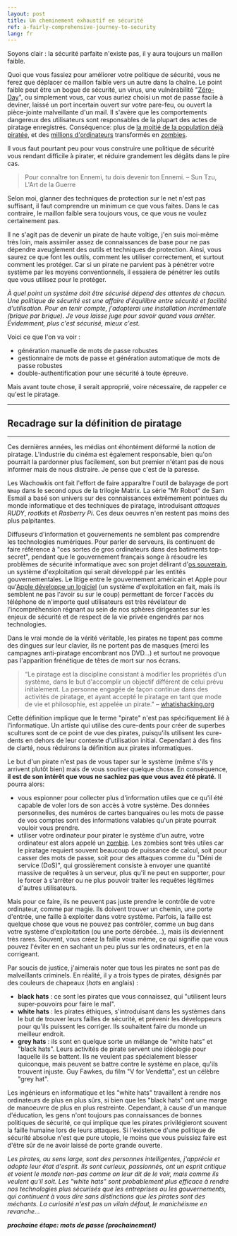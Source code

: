```yaml
---
layout: post
title: Un cheminement exhaustif en sécurité
ref: a-fairly-comprehensive-journey-to-security
lang: fr
---
```


Soyons clair : la sécurité parfaite n'existe pas, il y aura toujours un maillon faible.

Quoi que vous fassiez pour améliorer votre politique de sécurité, vous ne ferez que déplacer ce maillon faible vers un autre dans la chaîne. Le point faible peut être un bogue de sécurité, un virus, une vulnérabilité "[Zéro-Day](https://fr.wikipedia.org/wiki/Vuln%C3%A9rabilit%C3%A9_Zero_day)", ou simplement vous, car vous auriez choisi un mot de passe facile à deviner, laissé un port incertain ouvert sur votre pare-feu, ou ouvert la pièce-jointe malveillante d'un mail. Il s'avère que les comportements dangereux des utilisateurs sont responsables de la plupart des actes de piratage enregistrés. Conséquence: plus de [la moitié de la population déjà piratée]((http://money.cnn.com/2014/05/28/technology/security/hack-data-breach/)), et des [millions d'ordinateurs]((http://www.cnet.com/news/finjan-finds-botnet-of-1-9-million-infected-computers/)) transformés en [zombies](https://fr.wikipedia.org/wiki/Machine_zombie).

Il vous faut pourtant peu pour vous construire une politique de sécurité vous rendant difficile à pirater, et réduire grandement les dégâts dans le pire cas.

>Pour connaître ton Ennemi, tu dois devenir ton Ennemi.
– Sun Tzu, L'Art de la Guerre

Selon moi, glanner des techniques de protection sur le net n'est pas suffisant, il faut comprendre un minimum ce que vous faites. Dans le cas contraire, le maillon faible sera toujours vous, ce que vous ne voulez certainement pas.

Il ne s'agit pas de devenir un pirate de haute voltige, j'en suis moi-même très loin, mais assimiler assez de connaissances de base pour ne pas dépendre aveuglement des outils et techniques de protection. Ainsi, vous saurez ce que font les outils, comment les utiliser correctement, et surtout comment les protéger. Car si un pirate ne parvient pas à pénétrer votre système par les moyens conventionnels, il essaiera de pénétrer les outils que vous utilisez pour le protéger.

*À quel point un système doit être sécurisé dépend des attentes de chacun. Une politique de sécurité est une affaire d'équilibre entre sécurité et facilité d'utilisation. Pour en tenir compte, j'adopterai une installation incrémentale (brique par brique). Je vous laisse juge pour savoir quand vous arrêter. Évidemment, plus c'est sécurisé, mieux c'est.*

Voici ce que l'on va voir : 

* génération manuelle de mots de passe robustes
* gestionnaire de mots de passe et génération automatique de mots de passe robustes
* double-authentification pour une sécurité à toute épreuve.

Mais avant toute chose, il serait approprié, voire nécessaire, de rappeler ce qu'est le piratage.

---

## Recadrage sur la définition de piratage

---

Ces dernières années, les médias ont éhontément déformé la notion de piratage. L'industrie du cinéma est également responsable, bien qu'on pourrait la pardonner plus facilement, son but premier n'étant pas de nous informer mais de nous distraire. Je pense que c'est de la paresse.

Les Wachowkis ont fait l'effort de faire apparaître l'outil de balayage de port `Nmap` dans le second opus de la trilogie Matrix. La série "Mr Robot" de Sam Esmail a basé son univers sur des connaissances extrêmement pointues du monde informatique et des techniques de piratage, introduisant *attaques RUDY*, *rootkits* et *Rasberry Pi*. Ces deux oeuvres n'en restent pas moins des plus palpitantes.

Diffuseurs d'information et gouvernements ne semblent pas comprendre les technologies numériques. Pour parler de serveurs, ils continuent de faire référence à "ces sortes de gros ordinateurs dans des batiments top-secret", pendant que le gouvernement français songe à résoudre les problèmes de sécurité informatique avec son projet délirant d'[os souverain](http://lexpansion.lexpress.fr/high-tech/delphine-batho-defend-la-creation-d-un-os-souverain-et-desespere-internet_1756517.html), un système d'exploitation qui serait développé par les entités gouvernementales. Le litige entre le gouvernement américain et Apple pour qu'[Apple développe un logiciel](http://www.nytimes.com/2016/03/18/technology/apple-encryption-engineers-if-ordered-to-unlock-iphone-might-resist.html?&_r=0) (un système d'exploitation en fait, mais ils semblent ne pas l'avoir su sur le coup) permettant de forcer l'accès du téléphone de n'importe quel utilisateurs est très révélateur de l'incompréhension régnant au sein de nos sphères dirigeantes sur les enjeux de sécurité et de respect de la vie privée engendrés par nos technologies.

Dans le vrai monde de la vérité véritable, les pirates ne tapent pas comme des dingues sur leur clavier, ils ne portent pas de masques (merci les campagnes anti-piratage encombrant nos DVD...) et surtout ne provoque pas l'apparition frénétique de têtes de mort sur nos écrans.

>“Le piratage est la discipline consistant à modifier les propriétés d'un système, dans le but d'accomplir un objectif différent de celui prévu initialement. La personne engagée de façon continue dans des activités de piratage, et ayant accepté le piratage en tant que mode de vie et philosophie, est appelée un pirate."
– [whatishacking.org](http://whatishacking.org/)

Cette définition implique que le terme "pirate" n'est pas spécifiquement lié à l'informatique. Un artiste qui utilise des cure-dents pour créer de superbes scultures sont de ce point de vue des pirates, puisqu'ils utilisent les cure-dents en dehors de leur contexte d'utilisation initial. Cependant à des fins de clarté, nous réduirons la définition aux pirates informatiques.

Le but d'un pirate n'est pas de vous taper sur le système (même s'ils y arrivent plutôt bien) mais de vous soutirer quelque chose. En conséquence, **il est de son intérêt que vous ne sachiez pas que vous avez été piraté.** Il pourra alors:

* vous espionner pour collecter plus d'information utiles que ce qu'il été capable de voler lors de son accès à votre système. Des données personnelles, des numéros de cartes banquaires ou les mots de passe de vos comptes sont des informations valables qu'un pirate pourrait vouloir vous prendre.
* utiliser votre ordinateur pour pirater le système d'un autre, votre ordinateur est alors appelé un [zombie](https://en.wikipedia.org/wiki/Zombie_(computer_science)). Les zombies sont très utiles car le piratage requiert souvent beaucoup de puissance de calcul, soit pour casser des mots de passe, soit pour des attaques comme du "Déni de service (DoS)", qui grossièrement consiste à envoyer une quantité massive de requêtes à un serveur, plus qu'il ne peut en supporter, pour le forcer à s'arrêter ou ne plus pouvoir traiter les requêtes légitimes d'autres utilisateurs.

Mais pour ce faire, ils ne peuvent pas juste prendre le contrôle de votre ordinateur, comme par magie. Ils doivent trouver un chemin, une porte d'entrée, une faille à exploiter dans votre système. Parfois, la faille est quelque chose que vous ne pouvez pas contrôler, comme un bug dans votre système d'exploitation (ou une porte dérobée...), mais ils deviennent très rares. Souvent, vous créez la faille vous même, ce qui signifie que vous pouvez l'éviter en en sachant un peu plus sur les ordinateurs, et en la corrigeant.

Par soucis de justice, j'aimerais noter que tous les pirates ne sont pas de malveillants criminels. En réalité, il y a trois types de pirates, désignés par des couleurs de chapeaux (*hats* en anglais) :

* **black hats** : ce sont les pirates que vous connaissez, qui "utilisent leurs super-pouvoirs pour faire le mal".
* **white hats** : les pirates éthiques, s'introduisant dans les systèmes dans le but de trouver leurs failles de sécurité, et prévenir les développeurs pour qu'ils puissent les corriger. Ils souhaitent faire du monde un meilleur endroit.
* **grey hats** : ils sont en quelque sorte un mélange de "white hats" et "black hats". Leurs activités de pirate servent une idéologie pour laquelle ils se battent. Ils ne veulent pas spécialement blesser quiconque, mais peuvent se battre contre le système en place, qu'ils trouvent injuste. Guy Fawkes, du film "V for Vendetta", est un célèbre "grey hat".

Les ingénieurs en informatique et les "white hats" travaillent à rendre nos ordinateurs de plus en plus sûrs, si bien que les "black hats" ont une marge de manoeuvre de plus en plus restreinte. Cependant, à cause d'un manque d'éducation, les gens n'ont toujours pas connaissances de bonnes politiques de sécurité, ce qui implique que les pirates privilégieront souvent la faille humaine lors de leurs attaques. Si l'existence d'une politique de sécurité absolue n'est que pure utopie, le moins que vous puissiez faire est d'être sûr de ne avoir laissé de porte grande ouverte.

*Les pirates, au sens large, sont des personnes intelligentes, j'apprécie et adopte leur état d'esprit. Ils sont curieux, passionnés, ont un esprit critique et voient le monde non-pas comme on leur dit de le voir, mais comme ils veulent qu'il soit. Les "white hats" sont probablement plus efficace à rendre nos technologies plus sécurisés que les entreprises ou les gouvernements, qui continuent à vous dire sans distinctions que les pirates sont des méchants. La curiosité n'est pas un vilain défaut, le manichéisme en revanche...*

***prochaine étape: mots de passe (prochainement)***

